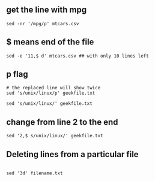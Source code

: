 
## get the line with mpg
```
sed -nr '/mpg/p' mtcars.csv

```


## $ means end of the file

```
sed -e '11,$ d' mtcars.csv ## with only 10 lines left

```


## p flag
```
# the replaced line will show twice
sed 's/unix/linux/p' geekfile.txt

sed 's/unix/linux/' geekfile.txt

```

## change from line 2 to the end
```
sed '2,$ s/unix/linux/' geekfile.txt

```

## Deleting lines from a particular file
```

sed '3d' filename.txt
```
